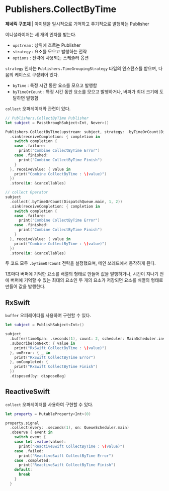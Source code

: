# Publishers.CollectByTime

**제네릭 구조체** | 아이템을 일시적으로 기억하고 주기적으로 발행하는 Publisher

이니셜라이저는 세 개의 인자를 받는다.

- `upstream` : 상위에 흐르는 Publisher
- `strategy` : 요소를 모으고 발행하는 전략
- `options` : 전략에 사용되는 스케줄러 옵션

`strategy` 인자는 `Publishers.TimeGroupingStrategy` 타입의 인스턴스를 받으며, 다음의 케이스로 구성되어 있다.

- `byTime` : 특정 시간 동안 요소를 모으고 발행함
- `byTimeOrCount` : 특정 시간 동안 요소를 모으고 발행하거나, 버퍼가 최대 크기에 도달하면 발행함

`collect` 오퍼레이터와 관련이 있다.

```swift
// Publishers.CollectByTime Publisher
let subject = PassthroughSubject<Int, Never>()

Publishers.CollectByTime(upstream: subject, strategy: .byTimeOrCount(DispatchQueue.main, 1, 2), options: nil)
  .sink(receiveCompletion: { completion in
    switch completion {
    case .failure:
      print("Combine CollectByTime Error")
    case .finished:
      print("Combine CollectByTime Finish")
    }
  }, receiveValue: { value in
    print("Combine CollectByTime : \(value)")
  })
  .store(in: &cancellables)

// collect Operator
subject
  .collect(.byTimeOrCount(DispatchQueue.main, 1, 2))
  .sink(receiveCompletion: { completion in
    switch completion {
    case .failure:
      print("Combine CollectByTime Error")
    case .finished:
      print("Combine CollectByTime Finish")
    }
  }, receiveValue: { value in
    print("Combine CollectByTime : \(value)")
  })
  .store(in: &cancellables)
```

두 코드 모두 `.byTimeOrCount` 전략을 설정했으며, 메인 쓰레드에서 동작하게 된다.

1초마다 버퍼에 기억한 요소를 배열의 형태로 만들어 값을 발행하거나, 시간이 지나기 전에 버퍼에 기억할 수 있는 최대의 요소인 두 개의 요소가 저장되면 요소를 배열의 형태로 만들어 값을 발행한다.

## RxSwift

`buffer` 오퍼레이터를 사용하여 구현할 수 있다.

```swift
let subject = PublishSubject<Int>()

subject
  .buffer(timeSpan: .seconds(1), count: 2, scheduler: MainScheduler.instance)
  .subscribe(onNext: { value in
    print("RxSwift CollectByTime : \(value)")
  }, onError: { _ in
    print("RxSwift CollectByTime Error")
  }, onCompleted: {
    print("RxSwift CollectByTime Finish")
  })
  .disposed(by: disposeBag)
```

## ReactiveSwift

`collect` 오퍼레이터를 사용하여 구현할 수 있다.

```swift
let property = MutableProperty<Int>(0)

property.signal
  .collect(every: .seconds(1), on: QueueScheduler.main)
  .observe { event in
    switch event {
    case let .value(value):
      print("ReactiveSwift CollectByTime : \(value)")
    case .failed:
      print("ReactiveSwift CollectByTime Error")
    case .completed:
      print("ReactiveSwift CollectByTime Finish")
    default:
      break
    }
  }
```
